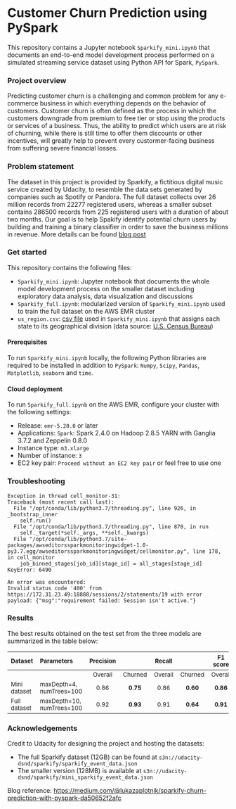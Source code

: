 # Customer Churn Prediction using PySpark

This repository contains a Jupyter notebook `Sparkify_mini.ipynb` that documents an end-to-end model development process performed on a simulated streaming service dataset using Python API for Spark, `PySpark`.

### Project overview

Predicting customer churn is a challenging and common problem for any e-commerce business in which everything depends on the behavior of customers. Customer churn is often defined as the process in which the customers downgrade from premium to free tier or stop using the products or services of a business. Thus, the ability to predict which users are at risk of churning, while there is still time to offer them discounts or other incentives, will greatly help to prevent every custormer-facing business from suffering severe financial losses.

### Problem statement

The dataset in this project is provided by Sparkify, a fictitious digital music service created by Udacity, to resemble the data sets generated by companies such as Spotify or Pandora. The full dataset collects over 26 million records from 22277 registered users, whereas a smaller subset contains 286500 records from 225 registered users with a duration of about two months. Our goal is to help Spakify identify potential churn users by building and training a binary classifier in order to save the business millions in revenue. More details can be found [blog post](https://wguo.rbind.io/post/sparkify-churn-prediction/)

### Get started

This repository contains the following files:

* `Sparkify_mini.ipynb`: Jupyter notebook that documents the whole model development process on the smaller dataset including exploratory data analysis, data visualization and discussions
* `Sparkify_full.ipynb`: modularized version of `Sparkify_mini.ipynb` used to train the full dataset on the AWS EMR cluster
* `us_region.csv`: [csv file](https://github.com/cphalpert/census-regions) used in `Sparkify_mini.ipynb` that assigns each state to its geographical division (data source: [U.S. Census Bureau](https://www2.census.gov/geo/pdfs/maps-data/maps/reference/us_regdiv.pdf))

#### Prerequisites

To run `Sparkify_mini.ipynb` locally, the following Python libraries are required to be installed in addition to `PySpark`: `Numpy`, `Scipy`, `Pandas`, `Matplotlib`, `seaborn` and `time`.

#### Cloud deployment
To run `Sparkify_full.ipynb` on the AWS EMR, configure your cluster with the following settings:
* Release: `emr-5.20.0` or later
* Applications: `Spark`: Spark 2.4.0 on Hadoop 2.8.5 YARN with Ganglia 3.7.2 and Zeppelin 0.8.0
* Instance type: `m3.xlarge`
* Number of instance: `3`
* EC2 key pair: `Proceed without an EC2 key pair` or feel free to use one

### Troubleshooting

```
Exception in thread cell_monitor-31:
Traceback (most recent call last):
  File "/opt/conda/lib/python3.7/threading.py", line 926, in _bootstrap_inner
    self.run()
  File "/opt/conda/lib/python3.7/threading.py", line 870, in run
    self._target(*self._args, **self._kwargs)
  File "/opt/conda/lib/python3.7/site-packages/awseditorssparkmonitoringwidget-1.0-py3.7.egg/awseditorssparkmonitoringwidget/cellmonitor.py", line 178, in cell_monitor
    job_binned_stages[job_id][stage_id] = all_stages[stage_id]
KeyError: 6490
```

```
An error was encountered:
Invalid status code '400' from https://172.31.23.49:18888/sessions/2/statements/19 with error payload: {"msg":"requirement failed: Session isn't active."}
```

### Results

The best results obtained on the test set from the three models are summarized in the table below:

| <sub>Dataset</sub>      | <sub>Parameters</sub>                | <sub>Precision</sub> |                     | <sub>Recall</sub>  |                     | <sub>F1 score</sub> |                     |  <sub>AUC-PR</sub>  |
| :---------------------- | :----------------------------------- | :------------------: | :-----------------: | :----------------: | :-----------------: | :-----------------: | :-----------------: | :-----------------: |
|                         |                                      |  <sub>Overall</sub>  | <sub>Churned</sub>  | <sub>Overall</sub> | <sub>Churned</sub>  | <sub>Overall</sub>  | <sub>Churned</sub>  |                     |
| <sub>Mini dataset</sub> | <sub>maxDepth=4, numTrees=100</sub>  |   <sub>0.86</sub>    | <sub>**0.75**</sub> |  <sub>0.86</sub>   | <sub>**0.60**</sub> | <sub>**0.86**</sub> | <sub>**0.67**</sub> | <sub>**0.77**</sub> |
| <sub>Full dataset</sub> | <sub>maxDepth=10, numTrees=100</sub> |   <sub>0.92</sub>    | <sub>**0.93**</sub> |  <sub>0.91</sub>   | <sub>**0.64**</sub> | <sub>**0.91**</sub> | <sub>**0.76**</sub> | <sub>**0.89**</sub> |


### Acknowledgements
Credit to Udacity for designing the project and hosting the datasets:

* The full Sparkify dataset (12GB) can be found at `s3n://udacity-dsnd/sparkify/sparkify_event_data.json`
* The smaller version (128MB) is available at `s3n://udacity-dsnd/sparkify/mini_sparkify_event_data.json`
  
Blog reference: https://medium.com/@lukazaplotnik/sparkify-churn-prediction-with-pyspark-da50652f2afc

